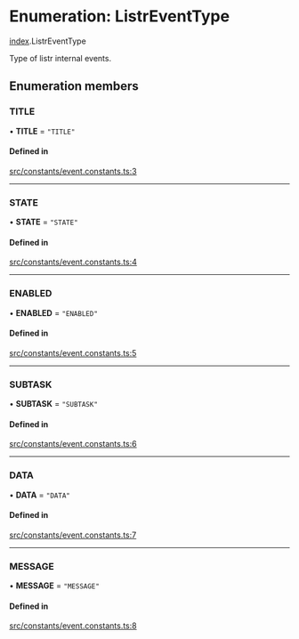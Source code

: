 # Enumeration: ListrEventType

[index](../modules/index.md).ListrEventType

Type of listr internal events.

## Enumeration members

### TITLE

• **TITLE** = `"TITLE"`

#### Defined in

[src/constants/event.constants.ts:3](https://github.com/cenk1cenk2/listr2/blob/3146341/src/constants/event.constants.ts#L3)

___

### STATE

• **STATE** = `"STATE"`

#### Defined in

[src/constants/event.constants.ts:4](https://github.com/cenk1cenk2/listr2/blob/3146341/src/constants/event.constants.ts#L4)

___

### ENABLED

• **ENABLED** = `"ENABLED"`

#### Defined in

[src/constants/event.constants.ts:5](https://github.com/cenk1cenk2/listr2/blob/3146341/src/constants/event.constants.ts#L5)

___

### SUBTASK

• **SUBTASK** = `"SUBTASK"`

#### Defined in

[src/constants/event.constants.ts:6](https://github.com/cenk1cenk2/listr2/blob/3146341/src/constants/event.constants.ts#L6)

___

### DATA

• **DATA** = `"DATA"`

#### Defined in

[src/constants/event.constants.ts:7](https://github.com/cenk1cenk2/listr2/blob/3146341/src/constants/event.constants.ts#L7)

___

### MESSAGE

• **MESSAGE** = `"MESSAGE"`

#### Defined in

[src/constants/event.constants.ts:8](https://github.com/cenk1cenk2/listr2/blob/3146341/src/constants/event.constants.ts#L8)
